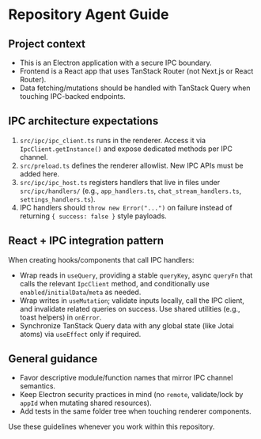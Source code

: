 # Repository Agent Guide

## Project context
- This is an Electron application with a secure IPC boundary.
- Frontend is a React app that uses TanStack Router (not Next.js or React Router).
- Data fetching/mutations should be handled with TanStack Query when touching IPC-backed endpoints.

## IPC architecture expectations
1. `src/ipc/ipc_client.ts` runs in the renderer. Access it via `IpcClient.getInstance()` and expose dedicated methods per IPC channel.
2. `src/preload.ts` defines the renderer allowlist. New IPC APIs must be added here.
3. `src/ipc/ipc_host.ts` registers handlers that live in files under `src/ipc/handlers/` (e.g., `app_handlers.ts`, `chat_stream_handlers.ts`, `settings_handlers.ts`).
4. IPC handlers should `throw new Error("...")` on failure instead of returning `{ success: false }` style payloads.

## React + IPC integration pattern
When creating hooks/components that call IPC handlers:
- Wrap reads in `useQuery`, providing a stable `queryKey`, async `queryFn` that calls the relevant `IpcClient` method, and conditionally use `enabled`/`initialData`/`meta` as needed.
- Wrap writes in `useMutation`; validate inputs locally, call the IPC client, and invalidate related queries on success. Use shared utilities (e.g., toast helpers) in `onError`.
- Synchronize TanStack Query data with any global state (like Jotai atoms) via `useEffect` only if required.

## General guidance
- Favor descriptive module/function names that mirror IPC channel semantics.
- Keep Electron security practices in mind (no `remote`, validate/lock by `appId` when mutating shared resources).
- Add tests in the same folder tree when touching renderer components.

Use these guidelines whenever you work within this repository.
